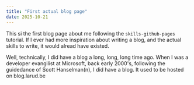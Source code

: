 ```yaml
---
title: "First actual blog page"
date: 2025-10-21
---
```


This si the first blog page about me following the `skills-github-pages` tutorial. If I ever had more inspiration about writing a blog, and the actual skills to write, it would alread have existed.

Well, technically, I did have a blog a long, long, long time ago. When I was a developer evangilist at Microsoft, back early 2000's, following the guidedance of Scott Hanselman(n), I did have a blog. It used to be hosted on blog.larud.be
